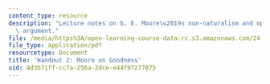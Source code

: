 ```yaml
---
content_type: resource
description: "Lecture notes on G. E. Moore\u2019s non-naturalism and open question\
  \ argument."
file: /media/https%3A/open-learning-course-data-rc.s3.amazonaws.com/24-231-ethics-fall-2009/4d3b71ffcc7a256a2dcee44f97277875_MIT24_231F09_lec03.pdf
file_type: application/pdf
resourcetype: Document
title: 'Handout 2: Moore on Goodness'
uid: 4d3b71ff-cc7a-256a-2dce-e44f97277875
---
```

